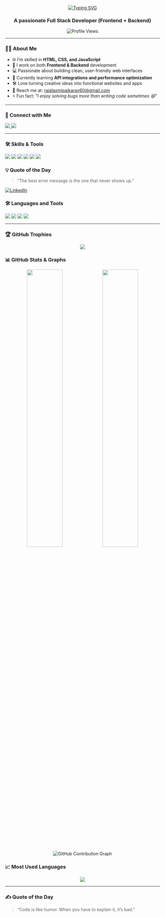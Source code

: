 <div align="center">
  <a href="https://git.io/typing-svg">
    <img src="https://readme-typing-svg.demolab.com?font=Fira+Code&weight=500&size=30&pause=1000&color=D9A7B4&background=00000004&width=435&lines=Hi+%F0%9F%91%8B%2C+I'm+Rajalaxmi" alt="Typing SVG" />
  </a>
</div>
 <h3 align="center">A passionate Full Stack Developer (Frontend + Backend)</h3>

<p align="center">
  <img src="https://komarev.com/ghpvc/?username=Preeti-0318&label=Profile%20views&color=0e75b6&style=flat" alt="Profile Views" />
</p>

---

### 👩‍💻 About Me

- 🌐 I’m skilled in **HTML, CSS, and JavaScript**
- 🧠 I work on both **Frontend & Backend** development
- 💻 Passionate about building clean, user-friendly web interfaces
- 🌱 Currently learning **API integrations and performance optimization**
- 🛠️ Love turning creative ideas into functional websites and apps
- 📧 Reach me at: rajalaxmipaikaray60@gmail.com
- ⚡ Fun fact: _"I enjoy solving bugs more than writing code sometimes 😄"_

---

### 🔗 Connect with Me

<p align="left">
  <a href="" target="blank">
    <img src="https://img.shields.io/badge/-LinkedIn-0077B5?style=for-the-badge&logo=linkedin&logoColor=white" />
  </a>
  <a href=""mailto:rajalaxmipaikaray60@gmail.com" target="blank">
    <img src="https://img.shields.io/badge/-Email-D14836?style=for-the-badge&logo=gmail&logoColor=white" />
  </a>
</p>

---

### 🛠️ Skills & Tools

<p align="left">
  <img src="https://img.shields.io/badge/HTML5-E34F26?style=flat-square&logo=html5&logoColor=white" />
  <img src="https://img.shields.io/badge/CSS3-1572B6?style=flat-square&logo=css3&logoColor=white" />
  <img src="https://img.shields.io/badge/JavaScript-F7DF1E?style=flat-square&logo=javascript&logoColor=black" />
  <img src="https://img.shields.io/badge/Node.js-339933?style=flat-square&logo=nodedotjs&logoColor=white" />
  <img src="https://img.shields.io/badge/Express.js-000000?style=flat-square&logo=express&logoColor=white" />
  <img src="https://img.shields.io/badge/MySQL-00758F?style=flat-square&logo=mysql&logoColor=white" />
</p>

### 💡 Quote of the Day

> “The best error message is the one that never shows up.” 


<p align="left">
  <a href="https://linkedin.com/in/your-linkedin" target="blank">
    <img align="center" src="https://img.shields.io/badge/-LinkedIn-0077B5?style=for-the-badge&logo=linkedin&logoColor=white" alt="LinkedIn" />
  </a>  
</p>

### 🛠️ Languages and Tools

<p align="left">
  <img src="https://img.shields.io/badge/HTML5-E34F26?style=flat-square&logo=html5&logoColor=white" />
  <img src="https://img.shields.io/badge/CSS3-1572B6?style=flat-square&logo=css3&logoColor=white" />
  <img src="https://img.shields.io/badge/JavaScript-F7DF1E?style=flat-square&logo=javascript&logoColor=black" />
  <img src="https://img.shields.io/badge/VS%20Code-007ACC?style=flat-square&logo=visual-studio-code&logoColor=white" />

</p>

---



### 🏆 GitHub Trophies

<p align="center">
  <img src="https://github-profile-trophy.vercel.app/?username=Preeti-0318&theme=onedark" />
</p>

### 📊 GitHub Stats & Graphs

<p align="center">
  <img src="https://github-readme-stats.vercel.app/api?username=Preeti-0318&show_icons=true&theme=tokyonight" width="48%" />
  <img src="https://github-readme-streak-stats.herokuapp.com?user=Preeti-0318&theme=tokyonight" width="48%" />
</p>

<p align="center">
  <img src="https://github-readme-activity-graph.vercel.app/graph?username=Preeti-0318&theme=tokyo-night" alt="GitHub Contribution Graph" />
</p>

### 📈 Most Used Languages

<p align="center">
  <img src="https://github-readme-stats.vercel.app/api/top-langs/?username=Preeti-0318&layout=compact&theme=tokyonight" />
</p>

---

### ✍️ Quote of the Day

> “Code is like humor. When you have to explain it, it’s bad.”



